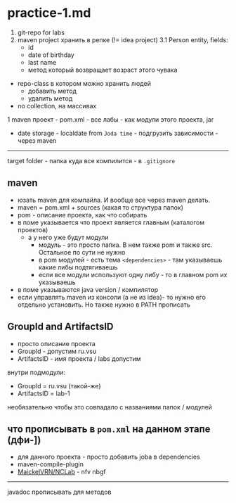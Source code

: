 # practice-1.md
1. git-repo for labs
2. maven project хранить в репке (!= idea project)
3.1 Person entity, fields:
    - id
    - date of birthday
    - last name
    - метод который возвращает возраст этого чувака
- repo-class в котором можно хранить людей
    - добавить метод
    - удалить метод
- no collection, на массивах


1 maven проект - pom.xml
    - все лабы - как модули этого проекта, jar

- date storage - localdate from `Joda time` - подгрузить зависимости - через maven

---
target folder - папка куда все компилится - в `.gitignore`

## maven
- юзать maven для компайла. И вообще все через maven делать. 
- maven = pom.xml + sources (какая то структура папок)
- pom - описание проекта, как что собирать
- в поме указывается что проект является главным (каталогом проектов)
    - а у него уже будут модули
        - модуль - это просто папка. В нем также pom и также src. Остальное по сути не нужно
        - в pom модулей - есть тема `<dependencies>` - там указываешь какие либы подтягиваешь
        - если все модули используют одну либу - то в главном pom их указываешь
- в поме указываются java version / компилятор
- если управлять maven из консоли (а не из  idea)- то нужно его отдельно установить. Но также нужно в PATH прописать


## GroupId and ArtifactsID
- просто описание проекта
- GroupId - допустим ru.vsu
- ArtifactsID - имя проекта / labs допустим


внутри подмодули:
- GroupId = ru.vsu (такой-же)
- ArtifactsID = lab-1

необязательно чтобы это совпадало с названиями папок / модулей

## что прописывать в `pom.xml` на данном этапе (дфи-])
- для данного проекта - просто добавить joba в dependencies
- maven-compile-plugin
- [MaickelVRN/NCLab](https://github.com/MaickelVRN/NCLab) - nfv nbgf 

---
javadoc прописывать для методов
